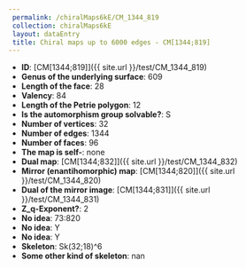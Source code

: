```yaml
--- 
 permalink: /chiralMaps6kE/CM_1344_819 
 collection: chiralMaps6kE
 layout: dataEntry
 title: Chiral maps up to 6000 edges - CM[1344;819]
---
```


- **ID**: [CM[1344;819]]({{ site.url }}/test/CM_1344_819)
- **Genus of the underlying surface**: 609
- **Length of the face**: 28
- **Valency**: 84
- **Length of the Petrie polygon**: 12
- **Is the automorphism group solvable?**: S
- **Number of vertices**: 32
- **Number of edges**: 1344
- **Number of faces**: 96
- **The map is self-**: none
- **Dual map**: [CM[1344;832]]({{ site.url }}/test/CM_1344_832)
- **Mirror (enantihomorphic) map**: [CM[1344;820]]({{ site.url }}/test/CM_1344_820)
- **Dual of the mirror image**: [CM[1344;831]]({{ site.url }}/test/CM_1344_831)
- **Z_q-Exponent?**: 2
- **No idea**:  73:820
- **No idea**: Y
- **No idea**: Y
- **Skeleton**: Sk(32;18)^6
- **Some other kind of skeleton**: nan

